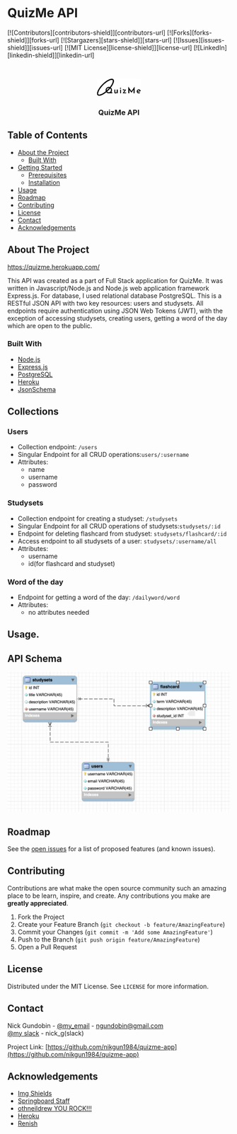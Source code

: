 # QuizMe API



<!-- PROJECT SHIELDS -->
<!--
*** I'm using markdown "reference style" links for readability.
*** Reference links are enclosed in brackets [ ] instead of parentheses ( ).
*** See the bottom of this document for the declaration of the reference variables
*** for contributors-url, forks-url, etc. This is an optional, concise syntax you may use.
*** https://www.markdownguide.org/basic-syntax/#reference-style-links
-->
[![Contributors][contributors-shield]][contributors-url]
[![Forks][forks-shield]][forks-url]
[![Stargazers][stars-shield]][stars-url]
[![Issues][issues-shield]][issues-url]
[![MIT License][license-shield]][license-url]
[![LinkedIn][linkedin-shield]][linkedin-url]


<!-- PROJECT LOGO -->
<br />
<p align="center">
  <a href="https://ketolifeapp.herokuapp.com/">
    <img src="logo.png" alt="Logo" width="100">
  </a>
  <h3 align="center">QuizMe API</h3>
</p>




<!-- TABLE OF CONTENTS -->
## Table of Contents

* [About the Project](#about-the-project)
  * [Built With](#built-with)
* [Getting Started](#getting-started)
  * [Prerequisites](#prerequisites)
  * [Installation](#installation)
* [Usage](#usage)
* [Roadmap](#roadmap)
* [Contributing](#contributing)
* [License](#license)
* [Contact](#contact)
* [Acknowledgements](#acknowledgements)



<!-- ABOUT THE PROJECT -->
## About The Project

https://quizme.herokuapp.com/


This API was created as a part of Full Stack application for QuizMe. It was written in Javascript/Node.js and Node.js web application framework Express.js. For database, I used relational database PostgreSQL. This is a RESTful JSON API with two key resources: users and studysets. All endpoints require authentication using JSON Web Tokens (JWT), with the exception of accessing studysets, creating users, getting a word of the day which are open to the public.<!--The purpose of the following application is learning English words by playing games,
creating quizes and internalize those words by doing different activities. Going ahead it should not to be necessarily limited to english language but can be later extended to different subcategories like learning science/math/biology/preparing for exam and creating flashcards for any class etc. There are so many ideas but I am working on something simple for now.-->

### Built With

* [Node.js](https://nodejs.org/)
* [Express.js](https://expressjs.com/)
* [PostgreSQL](https://www.postgresql.org/)
* [Heroku](https://www.heroku.com/)
* [JsonSchema](https://json-schema.org/)


<!-- Collections -->
## Collections

### Users  
- Collection endpoint: ```/users```
- Singular Endpoint for all CRUD operations:```users/:username```
- Attributes:
	- name
	- username
	- password  

### Studysets  
- Collection endpoint for creating a studyset: ```/studysets```  
- Singular Endpoint for all CRUD operations of studysets:```studysets/:id```  
- Endpoint for deleting flashcard from studyset: ```studysets/flashcard/:id```  
- Access endpoint to all studysets of a user: ```studysets/:username/all```
- Attributes:
	- username
	- id(for flashcard and studyset)  

### Word of the day  
- Endpoint for getting a word of the day: ```/dailyword/word```  
- Attributes:
	- no attributes needed

<!-- USAGE EXAMPLES -->
## Usage. 


## API Schema  

![alt text](sample.png)

 
<!-- ROADMAP -->
## Roadmap

See the [open issues](https://github.com/othneildrew/Best-README-Template/issues) for a list of proposed features (and known issues).



<!-- CONTRIBUTING -->
## Contributing

Contributions are what make the open source community such an amazing place to be learn, inspire, and create. Any contributions you make are **greatly appreciated**.

1. Fork the Project
2. Create your Feature Branch (`git checkout -b feature/AmazingFeature`)
3. Commit your Changes (`git commit -m 'Add some AmazingFeature'`)
4. Push to the Branch (`git push origin feature/AmazingFeature`)
5. Open a Pull Request



<!-- LICENSE -->
## License

Distributed under the MIT License. See `LICENSE` for more information.



<!-- CONTACT -->
## Contact

Nick Gundobin - [@my_email](https://mail.google.com/mail/u/0/?view=cm&fs=1&to=ngundobin@gmail.com&su=SUBJECT&body=BODY&bcc=ngundobin@gmail.com&tf=1) - ngundobin@gmail.com  
[@my slack](sbcommunity-sec.slack.com/U017AUYK05T) - nick_g(slack)

Project Link: [https://github.com/nikgun1984/quizme-app](https://github.com/nikgun1984/quizme-app)



<!-- ACKNOWLEDGEMENTS -->
## Acknowledgements
* [Img Shields](https://shields.io)
* [Springboard Staff](https://springboard.com)
* [othneildrew YOU ROCK!!!](https://github.com/othneildrew/Best-README-Template)
* [Heroku](https://www.heroku.com/)
* [Renish](https://github.com/renishb10)